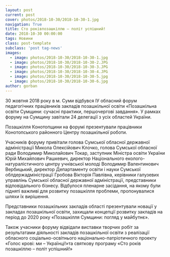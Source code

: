 ```yaml
---
layout: post
current: post
cover: photos/2018-10-30/2018-10-30-1.jpg
navigation: True
title: Сто роківпозашкіллю – політ успішний!
date: 2018-10-30 00:00:00
tags: Новини
class: post-template
subclass: 'post tag-news'
images:
  - image: photos/2018-10-30/2018-10-30-1.jpg
  - image: photos/2018-10-30/2018-10-30-2.JPG
  - image: photos/2018-10-30/2018-10-30-3.JPG
  - image: photos/2018-10-30/2018-10-30-4.JPG
  - image: photos/2018-10-30/2018-10-30-5.jpg
  - image: photos/2018-10-30/2018-10-30-6.jpg  
author: gorban
---
```


30 жовтня 2018 року в м. Суми відбувся ІУ обласний форум педагогічних працівників закладів позашкільної освіти «Позашкільна освіти Сумщини: сучасні практики, першочергові завдання». У рамках форуму на Сумщину завітали  24 делегації з усіх областей України.

Позашкілля Конотопщини на форумі презентували працівники  Конотопського районного Центру позашкільної роботи.

Учасників форуму привітали голова Сумської обласної державної адміністрації Микола Олексійович Клочко, голова Сумської обласної ради Володимир Миколайович Токар, заступник Міністра освіти України Юрій Михайлович Рашкевич, директор Національного еколого-натуралістичного центру учнівської молоді Володимир Валентинович Вербицький, директор Департаменту освіти і науки Сумської облдержадміністрації Гробова Вікторія Павлівна, керівники галузевих управлінь Сумської обласної державної адміністрації, представники відповідального бізнесу.
Відбулося пленарне засідання, на якому були підняті важливі для розвитку позашкілля проблеми, пропонувалися шляхи їх вирішення.

Представники позашкільних закладів області презентували новації у закладах позашкільної освіти, захищали концепції розвитку закладів на період до 2020 року «Позашкілля Сумщини: погляд у майбутнє».

Також учасники форуму відвідали виставки творчих робіт за результатами діяльності закладів позашкільної освіти з реалізації обласного соціально-освітнього національно-патріотичного проекту «Голос крові: ми – Українці!»та святкову програму «Сто років позашкіллю – політ успішний!»
